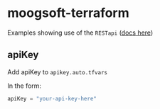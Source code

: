 # moogsoft-terraform
Examples showing use of the `RESTapi` ([docs here](https://registry.terraform.io/providers/Mastercard/restapi/latest))

## apiKey
Add apiKey to `apikey.auto.tfvars`

In the form:

```javascript
apiKey = "your-api-key-here"
```
